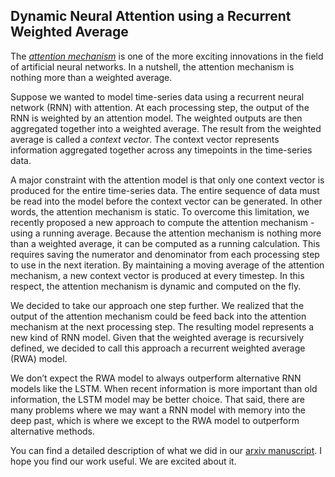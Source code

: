 ## Dynamic Neural Attention using a Recurrent Weighted Average

The [*attention mechanism*](http://colah.github.io/posts/2017-03-Distill/) is one of the more exciting innovations in the field of artificial neural networks. In a nutshell, the attention mechanism is nothing more than a weighted average.

Suppose we wanted to model time-series data using a recurrent neural network (RNN) with attention. At each processing step, the output of the RNN is weighted by an attention model. The weighted outputs are then aggregated together into a weighted average. The result from the weighted average is called a *context vector*. The context vector represents information aggregated together across any timepoints in the time-series data.

A major constraint with the attention model is that only one context vector is produced for the entire time-series data. The entire sequence of data must be read into the model before the context vector can be generated. In other words, the attention mechanism is static. To overcome this limitation, we recently proposed a new approach to compute the attention mechanism - using a running average. Because the attention mechanism is nothing more than a weighted average, it can be computed as a running calculation. This requires saving the numerator and denominator from each processing step to use in the next iteration. By maintaining a moving average of the attention mechanism, a new context vector is produced at every timestep. In this respect, the attention mechanism is dynamic and computed on the fly.

We decided to take our approach one step further. We realized that the output of the attention mechanism could be feed back into the attention mechanism at the next processing step. The resulting model represents a new kind of RNN model. Given that the weighted average is recursively defined, we decided to call this approach a recurrent weighted average (RWA) model.

We don’t expect the RWA model to always outperform alternative RNN models like the LSTM. When recent information is more important than old information, the LSTM model may be better choice. That said, there are many problems where we may want a RNN model with memory into the deep past, which is where we except to the RWA model to outperform alternative methods.

You can find a detailed description of what we did in our [arxiv manuscript](https://arxiv.org/abs/1703.01253). I hope you find our work useful. We are excited about it.
